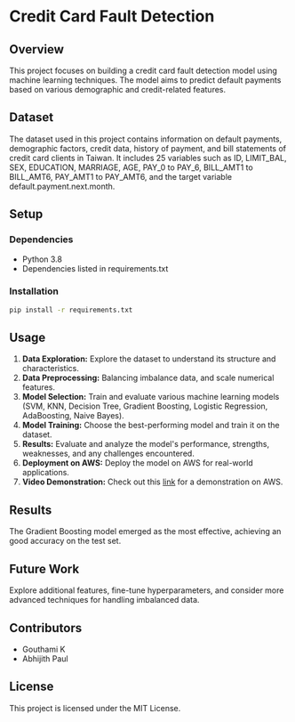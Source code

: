 # Credit Card Fault Detection

## Overview

This project focuses on building a credit card fault detection model using machine learning techniques. The model aims to predict default payments based on various demographic and credit-related features.

## Dataset

The dataset used in this project contains information on default payments, demographic factors, credit data, history of payment, and bill statements of credit card clients in Taiwan. It includes 25 variables such as ID, LIMIT_BAL, SEX, EDUCATION, MARRIAGE, AGE, PAY_0 to PAY_6, BILL_AMT1 to BILL_AMT6, PAY_AMT1 to PAY_AMT6, and the target variable default.payment.next.month.

## Setup

### Dependencies

- Python 3.8
- Dependencies listed in requirements.txt

### Installation

```bash
pip install -r requirements.txt
```

## Usage

1. **Data Exploration:** Explore the dataset to understand its structure and characteristics.
2. **Data Preprocessing:** Balancing imbalance data, and scale numerical features.
3. **Model Selection:** Train and evaluate various machine learning models (SVM, KNN, Decision Tree, Gradient Boosting, Logistic Regression, AdaBoosting, Naive Bayes).
4. **Model Training:** Choose the best-performing model and train it on the dataset.
5. **Results:** Evaluate and analyze the model's performance, strengths, weaknesses, and any challenges encountered.
6. **Deployment on AWS:** Deploy the model on AWS for real-world applications.
7. **Video Demonstration:** Check out this [link](https://drive.google.com/file/d/15V08jQHR1d2vFW48bOMHUbh1fH86wWQf/view?usp=drive_link) for a demonstration on AWS.
   
## Results

The Gradient Boosting model emerged as the most effective, achieving an good accuracy on the test set.

## Future Work

Explore additional features, fine-tune hyperparameters, and consider more advanced techniques for handling imbalanced data.

## Contributors

- Gouthami K
- Abhijith Paul

## License

This project is licensed under the MIT License.
